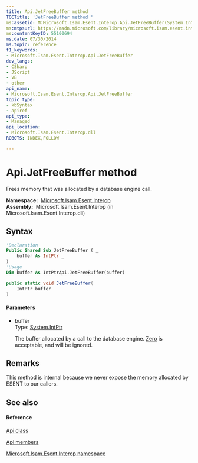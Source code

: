 ```yaml
---
title: Api.JetFreeBuffer method 
TOCTitle: 'JetFreeBuffer method '
ms:assetid: M:Microsoft.Isam.Esent.Interop.Api.JetFreeBuffer(System.IntPtr)
ms:mtpsurl: https://msdn.microsoft.com/library/microsoft.isam.esent.interop.api.jetfreebuffer(v=EXCHG.10)
ms:contentKeyID: 55100694
ms.date: 07/30/2014
ms.topic: reference
f1_keywords:
- Microsoft.Isam.Esent.Interop.Api.JetFreeBuffer
dev_langs:
- CSharp
- JScript
- VB
- other
api_name: 
- Microsoft.Isam.Esent.Interop.Api.JetFreeBuffer
topic_type: 
- kbSyntax
- apiref
api_type: 
- Managed
api_location: 
- Microsoft.Isam.Esent.Interop.dll
ROBOTS: INDEX,FOLLOW

---
```


# Api.JetFreeBuffer method

Frees memory that was allocated by a database engine call.

**Namespace:**  [Microsoft.Isam.Esent.Interop](hh596136\(v=exchg.10\).md)  
**Assembly:**  Microsoft.Isam.Esent.Interop (in Microsoft.Isam.Esent.Interop.dll)

## Syntax

``` vb
'Declaration
Public Shared Sub JetFreeBuffer ( _
    buffer As IntPtr _
)
'Usage
Dim buffer As IntPtrApi.JetFreeBuffer(buffer)
```

``` csharp
public static void JetFreeBuffer(
    IntPtr buffer
)
```

#### Parameters

  - buffer  
    Type: [System.IntPtr](https://docs.microsoft.com/dotnet/api/system.intptr?redirectedfrom=MSDN)  
    
    The buffer allocated by a call to the database engine. [Zero](https://docs.microsoft.com/dotnet/api/system.intptr.zero?redirectedfrom=MSDN) is acceptable, and will be ignored.

## Remarks

This method is internal because we never expose the memory allocated by ESENT to our callers.

## See also

#### Reference

[Api class](dn292211\(v=exchg.10\).md)

[Api members](dn292213\(v=exchg.10\).md)

[Microsoft.Isam.Esent.Interop namespace](hh596136\(v=exchg.10\).md)


